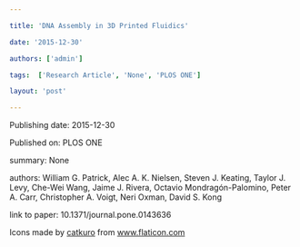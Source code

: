 ---
title: 'DNA Assembly in 3D Printed Fluidics'
date: '2015-12-30'
authors: ['admin']
tags:  ['Research Article', 'None', 'PLOS ONE']
layout: 'post'
---
Publishing date: 2015-12-30

Published on: PLOS ONE

summary: None

authors: William G. Patrick, Alec A. K. Nielsen, Steven J. Keating, Taylor J. Levy, Che-Wei Wang, Jaime J. Rivera, Octavio Mondragón-Palomino, Peter A. Carr, Christopher A. Voigt, Neri Oxman, David S. Kong

link to paper: 10.1371/journal.pone.0143636

Icons made by <a href="https://www.flaticon.com/free-icon/bookshelves_3576884" title="catkuro">catkuro</a> from <a href="https://www.flaticon.com/" title="Flaticon"> www.flaticon.com</a>
